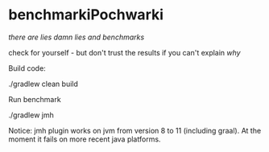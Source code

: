 # benchmarkiPochwarki

*there are lies damn lies and benchmarks*

check for yourself - but don't trust the results if you can't explain *why*

Build code:

./gradlew clean build


Run benchmark

./gradlew jmh


Notice: jmh plugin works on jvm from version 8 to 11 (including graal).
At the moment it fails on more recent java platforms.
